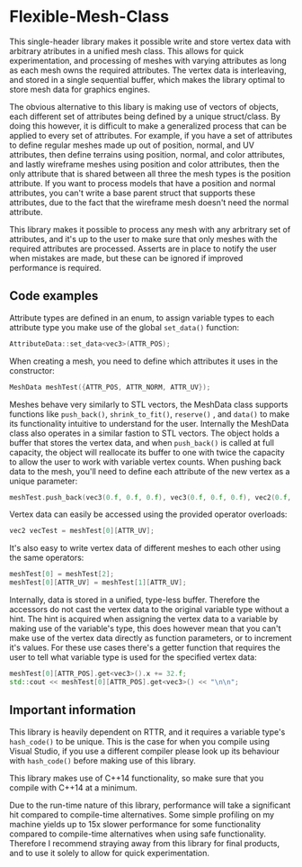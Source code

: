 # Flexible-Mesh-Class
This single-header library makes it possible write and store vertex data with arbitrary atributes in a unified mesh class. This allows for quick experimentation, and processing of meshes with varying attributes as long as each mesh owns the required attributes. The vertex data is interleaving, and stored in a single sequential buffer, which makes the library optimal to store mesh data for graphics engines.

The obvious alternative to this libary is making use of vectors of objects, each different set of attributes being defined by a unique struct/class. By doing this however, it is difficult to make a generalized process that can be applied to every set of attributes. For example, if you have a set of attributes to define regular meshes made up out of position, normal, and UV attributes, then define terrains using position, normal, and color attributes, and lastly wireframe meshes using position and color attributes, then the only attribute that is shared between all three the mesh types is the position attribute. If you want to process models that have a position and normal attributes, you can't write a base parent struct that supports these attributes, due to the fact that the wireframe mesh doesn't need the normal attribute.

This library makes it possible to process any mesh with any arbritrary set of attributes, and it's up to the user to make sure that only meshes with the required attributes are processed. Asserts are in place to notify the user when mistakes are made, but these can be ignored if improved performance is required.

## Code examples
Attribute types are defined in an enum, to assign variable types to each attribute type you make use of the global `set_data()` function:
```cxx
AttributeData::set_data<vec3>(ATTR_POS);
```

When creating a mesh, you need to define which attributes it uses in the constructor:
```cxx
MeshData meshTest({ATTR_POS, ATTR_NORM, ATTR_UV});
```

Meshes behave very similarly to STL vectors, the MeshData class supports functions like `push_back()`, `shrink_to_fit()`, `reserve()` , and `data()` to make its functionality intuitive to understand for the user. Internally the MeshData class also operates in a similar fastion to STL vectors. The object holds a buffer that stores the vertex data, and when `push_back()` is called at full capacity, the object will reallocate its buffer to one with twice the capacity to allow the user to work with variable vertex counts. When pushing back data to the mesh, you'll need to define each attribute of the new vertex as a unique parameter:
```cxx
meshTest.push_back(vec3(0.f, 0.f, 0.f), vec3(0.f, 0.f, 0.f), vec2(0.f, 0.f));
```

Vertex data can easily be accessed using the provided operator overloads:
```cxx
vec2 vecTest = meshTest[0][ATTR_UV];
```

It's also easy to write vertex data of different meshes to each other using the same operators:
```cxx
meshTest[0] = meshTest[2];
meshTest[0][ATTR_UV] = meshTest[1][ATTR_UV];
```

Internally, data is stored in a unified, type-less buffer. Therefore the accessors do not cast the vertex data to the original variable type without a hint. The hint is acquired when assigning the vertex data to a variable by making use of the variable's type, this does however mean that you can't make use of the vertex data directly as function parameters, or to increment it's values. For these use cases there's a getter function that requires the user to tell what variable type is used for the specified vertex data:
```cxx
meshTest[0][ATTR_POS].get<vec3>().x += 32.f;
std::cout << meshTest[0][ATTR_POS].get<vec3>() << "\n\n";
```

## Important information
This library is heavily dependent on RTTR, and it requires a variable type's `hash_code()` to be unique. This is the case for when you compile using Visual Studio, if you use a different compiler please look up its behaviour with `hash_code()` before making use of this library.

This library makes use of C++14 functionality, so make sure that you compile with C++14 at a minimum.

Due to the run-time nature of this library, performance will take a significant hit compared to compile-time alternatives. Some simple profiling on my machine yields up to 15x slower performance for some functionality compared to compile-time alternatives when using safe functionality. Therefore I recommend straying away from this library for final products, and to use it solely to allow for quick experimentation.
